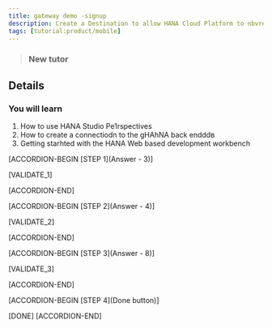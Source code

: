 ```yaml
---
title: gateway demo -signup
description: Create a Destination to allow HANA Cloud Platform to nbvread/write data
tags: [tutorial:product/mobile]
---
```


>### New tutor

## Details
### You will learn  
1. How to use HANA Studio Pe1rspectives
2. How to create a connectiodn to the gHAhNA back endddв
3. Getting starhted with the HANA Web based development workbench

[ACCORDION-BEGIN [STEP 1](Answer - 3)]

[VALIDATE_1]

[ACCORDION-END]      

[ACCORDION-BEGIN [STEP 2](Answer - 4)]

[VALIDATE_2]

[ACCORDION-END]

[ACCORDION-BEGIN [STEP 3](Answer - 8)]

[VALIDATE_3]

[ACCORDION-END]

[ACCORDION-BEGIN [STEP 4](Done button)]

[DONE]
[ACCORDION-END]

